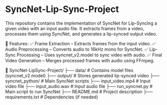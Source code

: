 # SyncNet-Lip-Sync-Project
This repository contains the implementation of SyncNet for Lip-Syncing a given video with an input audio file. It extracts frames from a video, processes them using SyncNet, and generates a lip-synced output video. 

📌 Features:
✅ Frame Extraction – Extracts frames from the input video.
✅ Audio Preprocessing – Converts audio to 16kHz mono for SyncNet.
✅ Lip-Sync Processing – Uses syncnet_v2.model to sync video with audio.
✅ Final Video Generation – Merges processed frames with audio using FFmpeg.

📁 SyncNet-LipSync-Project/
 ├── data/                  # Contains model files (syncnet_v2.model)
 ├── output/                # Stores generated lip-synced video
 ├── syncnet_python/        # Main SyncNet scripts
 ├── input_video.mp4        # Input video file
 ├── input_audio.wav        # Input audio file
 ├── run_syncnet.py         # Main script to run SyncNet
 ├── README.md              # Project description
 ├── requirements.txt       # Dependencies (if needed)

 

